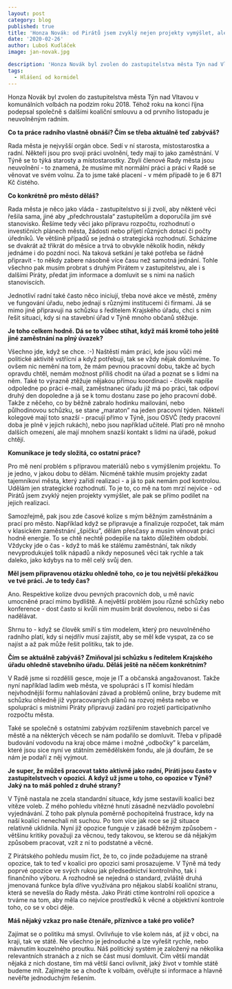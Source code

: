 ```yaml
---
layout: post
category: blog
published: true
title: 'Honza Novák: od Pirátů jsem zvyklý nejen projekty vymýšlet, ale pak se přímo podílet na jejich realizaci'
date: '2020-02-26'
author: Luboš Kudláček
image: jan-novak.jpg

description: 'Honza Novák byl zvolen do zastupitelstva města Týn nad Vltavou v komunálních volbách na podzim roku 2018. Téhož roku na konci října podepsal společně s dalšími koaliční smlouvu a od prvního listopadu je neuvolněným radním.'
tags: 
  - Hlášení od kormidel
---
```

Honza Novák byl zvolen do zastupitelstva města Týn nad Vltavou v komunálních volbách na podzim roku 2018. Téhož roku na konci října podepsal společně s dalšími koaliční smlouvu a od prvního listopadu je neuvolněným radním.

**Co ta práce radního vlastně obnáší? Čím se třeba aktuálně teď zabýváš?**

Rada města je nejvyšší orgán obce. Sedí v ní starosta, místostarostka a radní. Někteří jsou pro svoji práci uvolnění, tedy mají to jako zaměstnání. V Týně se to týká starosty a místostarostky. Zbylí členové Rady města jsou neuvolnění - to znamená, že musíme mít normální práci a práci v Radě se věnovat ve svém volnu. Za to jsme také placení - v mém případě to je 6 871 Kč čistého.

**Co konkrétně pro město děláš?**

Rada města je něco jako vláda - zastupitelstvo si ji zvolí, aby některé věci řešila sama, jiné aby „předchroustala“ zastupitelům a doporučila jim své stanovisko. Řešíme tedy věci jako přípravu rozpočtu, rozhodnutí o investičních plánech města, žádosti nebo přijetí různých dotací či počty úředníků. Ve většině případů se jedná o strategická rozhodnutí. Scházíme se dvakrát až třikrát do měsíce a trvá to obvykle několik hodin, někdy jednáme i do pozdní noci. Na taková setkání je také potřeba se řádně připravit - to někdy zabere násobně více času než samotná jednání. Tohle všechno pak musím probrat s druhým Pirátem v zastupitelstvu, ale i s dalšími Piráty, předat jim informace a domluvit se s nimi na našich stanoviscích.

Jednotliví radní také často něco iniciují, třeba nové akce ve městě, změny ve fungování úřadu, nebo jednají s různými institucemi či firmami. Já se mimo jiné připravuji na schůzku s ředitelem Krajského úřadu, chci s ním řešit situaci, kdy si na stavební úřad v Týně mnoho občanů stěžuje.

**Je toho celkem hodně. Dá se to vůbec stíhat, když máš kromě toho ještě jiné zaměstnání na plný úvazek?**

Všechno jde, když se chce. :-) Naštěstí mám práci, kde jsou vůči mé politické aktivitě vstřícní a když potřebuji, tak se vždy nějak domluvíme. To ovšem nic nemění na tom, že mám pevnou pracovní dobu, takže ač bych opravdu chtěl, nemám možnost příliš chodit na úřad a poznat se s lidmi na něm. Také to výrazně ztěžuje nějakou přímou koordinaci - člověk napíše odpoledne po práci e-mail, zaměstnanec úřadu již má po práci, tak odpoví druhý den dopoledne a já se k tomu dostanu zase po jeho pracovní době. Takže z něčeho, co by běžně zabralo hodinku mailování, nebo půlhodinovou schůzku, se stane „maraton” na jeden pracovní týden. Někteří kolegové mají toto snazší - pracují přímo v Týně, jsou OSVČ (tedy pracovní doba je plně v jejich rukách), nebo jsou například učitelé. Platí pro ně mnoho dalších omezení, ale mají mnohem snazší kontakt s lidmi na úřadě, pokud chtějí. 

**Komunikace je tedy složitá, co ostatní práce?**

Pro mě není problém s přípravou materiálů nebo s vymýšlením projektu. To je jedno, v jakou dobu to dělám. Nicméně takhle musím projekty zadat tajemníkovi města, který zařídí realizaci - a já to pak nemám pod kontrolou. Udělám jen strategické rozhodnutí. To je to, co mě na tom mrzí nejvíce - od Pirátů jsem zvyklý nejen projekty vymýšlet, ale pak se přímo podílet na jejich realizaci.

Samozřejmě, pak jsou zde časové kolize s mým běžným zaměstnáním a prací pro město. Například když se připravuje a finalizuje rozpočet, tak mám v klasickém zaměstnání „špičku”, dělám přesčasy a musím věnovat práci hodně energie. To se chtě nechtě podepíše na takto důležitém období. Vždycky jde o čas - když to máš ke stálému zaměstnání, tak nikdy nevyprodukuješ tolik nápadů a nikdy neposuneš věci tak rychle a tak daleko, jako kdybys na to měl celý svůj den.

**Měl jsem připravenou otázku ohledně toho, co je tou největší překážkou ve tvé práci. Je to tedy čas?**

Ano. Respektive kolize dvou pevných pracovních dob, u mě navíc umocněné prací mimo bydliště. A největší problém jsou různé schůzky nebo konference - dost často si kvůli nim musím brát dovolenou, nebo si čas nadělávat.

Shrnu to - když se člověk smíří s tím modelem, který pro neuvolněného radního platí, kdy si nejdřív musí zajistit, aby se měl kde vyspat, za co se najíst a až pak může řešit politiku, tak to jde.

**Čím se aktuálně zabýváš? Zmiňoval jsi schůzku s ředitelem Krajského úřadu ohledně stavebního úřadu. Děláš ještě na něčem konkrétním?**

V Radě jsme si rozdělili gesce, moje je IT a občanská angažovanost. Takže nyní například ladím web města, ve spolupráci s IT komisí hledám nejvhodnější formu nahlašování závad a problémů online, brzy budeme mít schůzku ohledně již vypracovaných plánů na rozvoj města nebo ve spolupráci s místními Piráty připravuji zadání pro rozjetí participativního rozpočtu města. 

Také se společně s ostatními zabývám rozšířením stavebních parcel ve městě a na některých věcech se nám podařilo se domluvit. Třeba v případě budování vodovodu na kraj obce máme i možné „odbočky” k parcelám, které jsou sice nyní ve státním zemědělském fondu, ale já doufám, že se nám je podaří z něj vyjmout.

**Je super, že můžeš pracovat takto aktivně jako radní, Piráti jsou často v zastupitelstvech v opozici. A když už jsme u toho, co opozice v Týně? Jaký na to máš pohled z druhé strany?**

V Týně nastala ne zcela standardní situace, kdy jsme sestavili koalici bez vítěze voleb. Z mého pohledu vítězné hnutí zásadně nezvládlo povolební vyjednávání. Z toho pak plynula poměrně pochopitelná frustrace, kdy na naší koalici nenechali nit suchou. Po tom více jak roce se již situace relativně uklidnila. Nyní již opozice funguje v zásadě běžným způsobem - většinu kritiky považuji za věcnou, tedy takovou, se kterou se dá nějakým způsobem pracovat, vzít z ní to podstatné a věcné. 

Z Pirátského pohledu musím říct, že to, co jinde požadujeme na straně opozice, tak to teď v koalici pro opozici sami prosazujeme. V Týně má tedy poprvé opozice ve svých rukou jak předsednictví kontrolního, tak i finančního výboru. A rozhodně se nejedná o standard, zvláště druhá jmenovaná funkce byla dříve využívána pro nějakou slabší koaliční stranu, která se nevešla do Rady města. Jako Piráti ctíme kontrolní roli opozice a trváme na tom, aby měla co nejvíce prostředků k věcné a objektivní kontrole toho, co se v obci děje.

**Máš nějaký vzkaz pro naše čtenáře, příznivce a také pro voliče?**

Zajímat se o politiku má smysl. Ovlivňuje to vše kolem nás, ať již v obci, na kraji, tak ve státě. Ne všechno je jednoduché a lze vyřešit rychle, nebo mávnutím kouzelného proutku. Náš politický systém je založený na několika relevantních stranách a z nich se část musí domluvit. Čím větší mandát nějaká z nich dostane, tím má větší šanci ovlivnit, jaký život v tomhle státě budeme mít. Zajímejte se a choďte k volbám, ověřujte si informace a hlavně nevěřte jednoduchým řešením.

